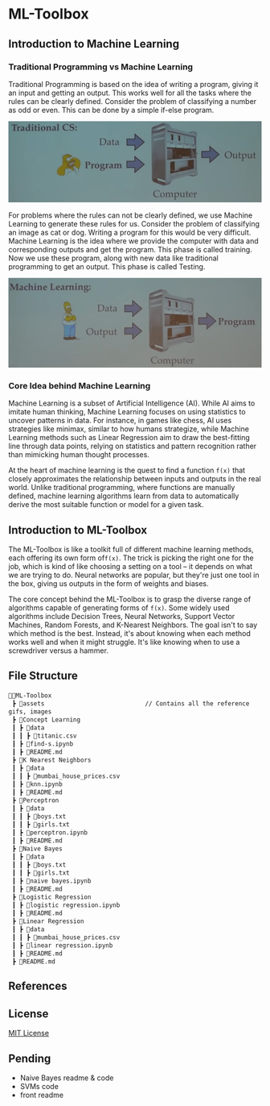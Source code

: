 # ML-Toolbox

## Introduction to Machine Learning

### Traditional Programming vs Machine Learning

Traditional Programming is based on the idea of writing a program, giving it an input and getting an output. This works well for all the tasks where the rules can be clearly defined. Consider the problem of classifying a number as odd or even. This can be done by a simple if-else program.

<img src = "assets/img/Traditional CS.png" alt="ML">

For problems where the rules can not be clearly defined, we use Machine Learning to generate these rules for us. Consider the problem of classifying an image as cat or dog. Writing a program for this would be very difficult. Machine Learning is the idea where we provide the computer with data and corresponding outputs and get the program. This phase is called training. Now we use these program, along with new data like traditional programming to get an output. This phase is called Testing.

<img src = "assets/img/ML.png" alt="ML">

### Core Idea behind Machine Learning

Machine Learning is a subset of Artificial Intelligence (AI). While AI aims to imitate human thinking, Machine Learning focuses on using statistics to uncover patterns in data. For instance, in games like chess, AI uses strategies like minimax, similar to how humans strategize, while Machine Learning methods such as Linear Regression aim to draw the best-fitting line through data points, relying on statistics and pattern recognition rather than mimicking human thought processes.

At the heart of machine learning is the quest to find a function `f(x)` that closely approximates the relationship between inputs and outputs in the real world. Unlike traditional programming, where functions are manually defined, machine learning algorithms learn from data to automatically derive the most suitable function or model for a given task.

## Introduction to ML-Toolbox

The ML-Toolbox is like a toolkit full of different machine learning methods, each offering its own form of`f(x)`. The trick is picking the right one for the job, which is kind of like choosing a setting on a tool – it depends on what we are trying to do. Neural networks are popular, but they're just one tool in the box, giving us outputs in the form of weights and biases.

The core concept behind the ML-Toolbox is to grasp the diverse range of algorithms capable of generating forms of `f(x)`. Some widely used algorithms include Decision Trees, Neural Networks, Support Vector Machines, Random Forests, and K-Nearest Neighbors. The goal isn't to say which method is the best. Instead, it's about knowing when each method works well and when it might struggle. It's like knowing when to use a screwdriver versus a hammer.

## File Structure
```
👨‍💻ML-Toolbox
 ┣ 📂assets                            // Contains all the reference gifs, images
 ┣ 📂Concept Learning
 ┃ ┣ 📂data
 ┃ ┃ ┣ 📄titanic.csv
 ┃ ┣ 📄find-s.ipynb
 ┃ ┣ 📄README.md
 ┣ 📂K Nearest Neighbors 
 ┃ ┣ 📂data
 ┃ ┃ ┣ 📄mumbai_house_prices.csv
 ┃ ┣ 📄knn.ipynb
 ┃ ┣ 📄README.md
 ┣ 📂Perceptron
 ┃ ┣ 📂data
 ┃ ┃ ┣ 📄boys.txt
 ┃ ┃ ┣ 📄girls.txt
 ┃ ┣ 📄perceptron.ipynb
 ┃ ┣ 📄README.md
 ┣ 📂Naive Bayes
 ┃ ┣ 📂data
 ┃ ┃ ┣ 📄boys.txt
 ┃ ┃ ┣ 📄girls.txt
 ┃ ┣ 📄naive bayes.ipynb
 ┃ ┣ 📄README.md
 ┣ 📂Logistic Regression
 ┃ ┣ 📄logistic regression.ipynb
 ┃ ┣ 📄README.md
 ┣ 📂Linear Regression
 ┃ ┣ 📂data
 ┃ ┃ ┣ 📄mumbai_house_prices.csv
 ┃ ┣ 📄linear regression.ipynb
 ┃ ┣ 📄README.md
 ┣ 📄README.md
``` 

## References
 
## License
[MIT License](https://opensource.org/licenses/MIT)

## Pending

* Naive Bayes readme & code
* SVMs code
* front readme